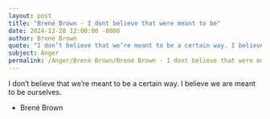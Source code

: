 ```yaml
---
layout: post
title: "Brené Brown - I dont believe that were meant to be"
date: 2024-12-28 12:00:00 -0000
author: Brené Brown
quote: "I don’t believe that we’re meant to be a certain way. I believe we are meant to be ourselves."
subject: Anger
permalink: /Anger/Brené Brown/Brené Brown - I dont believe that were meant to be
---
```


I don’t believe that we’re meant to be a certain way. I believe we are meant to be ourselves.

- Brené Brown
